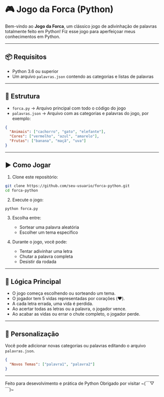 # 🎮 Jogo da Forca (Python)

Bem-vindo ao **Jogo da Forca**, um clássico jogo de adivinhação de palavras totalmente feito em Python! Fiz esse jogo para aperfeiçoar meus conhecimentos em Python.

---

## 📦 Requisitos

- Python 3.6 ou superior  
- Um arquivo `palavras.json` contendo as categorias e listas de palavras

---

## 📂 Estrutura

- `forca.py` → Arquivo principal com todo o código do jogo
- `palavras.json` → Arquivo com as categorias e palavras do jogo, por exemplo:

```json
{
  "Animais": ["cachorro", "gato", "elefante"],
  "Cores": ["vermelho", "azul", "amarelo"],
  "Frutas": ["banana", "maçã", "uva"]
}
```

---

## ▶️ Como Jogar

1. Clone este repositório:

```bash
git clone https://github.com/seu-usuario/forca-python.git
cd forca-python
```

2. Execute o jogo:

```bash
python forca.py
```

3. Escolha entre:
   - Sortear uma palavra aleatória
   - Escolher um tema específico

4. Durante o jogo, você pode:
   - Tentar adivinhar uma letra
   - Chutar a palavra completa
   - Desistir da rodada

---

## 🧠 Lógica Principal

- O jogo começa escolhendo ou sorteando um tema.
- O jogador tem 5 vidas representadas por corações (❤️).
- A cada letra errada, uma vida é perdida.
- Ao acertar todas as letras ou a palavra, o jogador vence.
- Ao acabar as vidas ou errar o chute completo, o jogador perde.

---

## 🔧 Personalização

Você pode adicionar novas categorias ou palavras editando o arquivo `palavras.json`.

```json
{
  "Novos Temas": ["palavra1", "palavra2"]
}
```
---

Feito para desevolvimento e prática de Python 
Obrigado por visitar ~(￣▽￣)~
